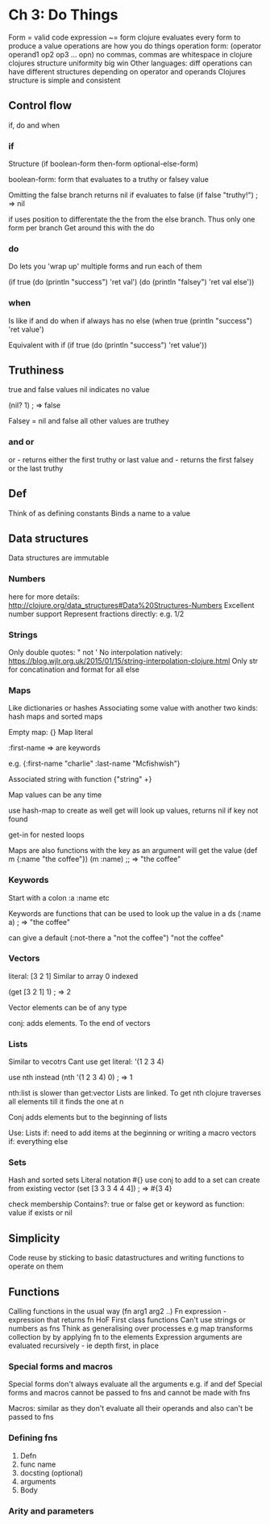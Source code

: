 # Ch 3: Do Things
Form = valid code
expression ~= form
clojure evaluates every form to produce a value
operations are how you do things
operation form: (operator operand1 op2 op3 ... opn)
no commas, commas are whitespace in clojure
clojures structure uniformity big win
Other languages: diff operations can have different structures depending on operator and operands
Clojures structure is simple and consistent

## Control flow
if, do and when

### if
Structure
(if boolean-form
    then-form
    optional-else-form)

boolean-form: form that evaluates to a truthy or falsey value

Omitting the false branch returns nil if evaluates to false
(if false
    "truthy!")
; => nil

if uses position to differentate the the from the else branch. Thus only one form per branch
Get around this with the do

### do
Do lets you 'wrap up' multiple forms and run each of them

(if true
    (do (println "success")
        'ret val')
    (do (println "falsey")
        'ret val else'))

### when
Is like if and do when if always has no else
(when true
    (println "success")
    'ret value')

Equivalent with if
(if true
    (do
        (println "success")
        'ret value'))

## Truthiness
true and false values
nil indicates no value

(nil? 1)
; => false

Falsey = nil and false
all other values are truthey

### and or
or - returns either the first truthy or last value
and - returns the first falsey or the last truthy

## Def
Think of as defining constants
Binds a name to a value

## Data structures
Data structures are immutable

### Numbers
here for more details: http://clojure.org/data_structures#Data%20Structures-Numbers
Excellent number support
Represent fractions directly: e.g. 1/2

### Strings
Only double quotes: " not '
No interpolation natively: https://blog.wjlr.org.uk/2015/01/15/string-interpolation-clojure.html
Only str for concatination and format for all else

### Maps
Like dictionaries or hashes
Associating some value with another
two kinds: hash maps and sorted maps

Empty map: {}
Map literal

:first-name => are keywords

e.g.
{:first-name "charlie"
 :last-name "Mcfishwish"}

Associated string with function
{"string" +}

Map values can be any time

use hash-map to create as well
get will look up values, returns nil if key not found

get-in for nested loops

Maps are also functions with the key as an argument will get the value
(def m {:name "the coffee"})
(m :name)
;; => "the coffee"

### Keywords
Start with a colon
:a
:name
etc

Keywords are functions that can be used to look up the value in a ds
(:name a)
; => "the coffee"

can give a default
(:not-there a "not the coffee")
"not the coffee"

### Vectors
literal: [3 2 1]
Similar to array
0 indexed

(get [3 2 1] 1)
; => 2

Vector elements can be of any type

conj: adds elements. To the end of vectors

### Lists
Similar to vecotrs
Cant use get
literal:
'(1 2 3 4)

use nth instead
(nth '(1 2 3 4) 0)
; => 1

nth:list is slower than get:vector
Lists are linked. To get nth clojure traverses all elements till it finds the one at n

Conj adds elements but to the beginning of lists

Use:
Lists if: need to add items at the beginning or writing a macro
vectors if: everything else

### Sets
Hash and sorted sets
Literal notation #{}
use conj to add to a set
can create from existing vector
(set [3 3 3 4 4 4])
; => #{3 4}

check membership
Contains?: true or false
get or keyword as function: value if exists or nil

## Simplicity
Code reuse by sticking to basic datastructures and writing functions to operate on them

## Functions
Calling functions in the usual way (fn arg1 arg2 ..)
Fn expression - expression that returns fn
HoF
First class functions
Can't use strings or numbers as fns
Think as generalising over processes
e.g map transforms collection by by applying fn to the elements
Expression arguments are evaluated recursively - ie depth first, in place

### Special forms and macros
Special forms don't always evaluate all the arguments e.g. if and def
Special forms and macros cannot be passed to fns and cannot be made with fns

Macros: similar as they don't evaluate all their operands and also can't be passed to fns

### Defining fns
1. Defn
2. func name
3. docsting (optional)
4. arguments 
5. Body

### Arity and parameters








